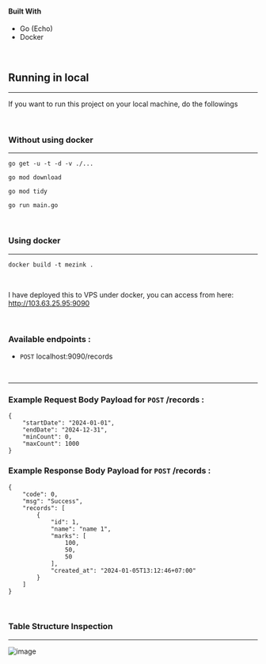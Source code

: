 #### Built With

* Go (Echo)
* Docker

<br>

## Running in local
---
If you want to run this project on your local machine, do the followings

<br>

### Without using docker
---

```
go get -u -t -d -v ./...
```

```
go mod download
```

```
go mod tidy
```

```
go run main.go
```

<br>

### Using docker
---

```
docker build -t mezink .
```

<br>

I have deployed this to VPS under docker, you can access from here:
http://103.63.25.95:9090

<br>

### Available endpoints :
- `POST` localhost:9090/records

<br>

---

### Example Request Body Payload for `POST` /records :
```
{
    "startDate": "2024-01-01",
    "endDate": "2024-12-31",
    "minCount": 0,
    "maxCount": 1000
}
```

### Example Response Body Payload for `POST` /records :
```
{
    "code": 0,
    "msg": "Success",
    "records": [
        {
            "id": 1,
            "name": "name 1",
            "marks": [
                100,
                50,
                50
            ],
            "created_at": "2024-01-05T13:12:46+07:00"
        }
    ]
}
```

<br>

### Table Structure Inspection
---

![image](https://github.com/Reinhardjs/mezink-technical-test/assets/7758970/5c5d9279-f0c6-4f1a-a70b-40cdf8ac90c4)
